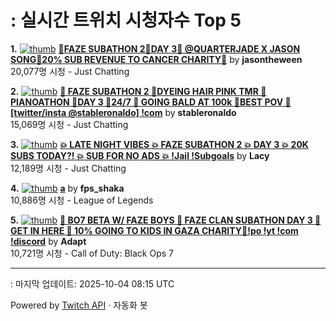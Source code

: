 # : 실시간 트위치 시청자수 Top 5

**1.** [![thumb](https://static-cdn.jtvnw.net/previews-ttv/live_user_jasontheween-320x180.jpg)](https://twitch.tv/jasontheween)
**[🔴FAZE SUBATHON 2🔴DAY 3🔴 @QUARTERJADE X JASON SONG🔴20% SUB REVENUE TO CANCER CHARITY🔴](https://twitch.tv/jasontheween)** by **jasontheween**<br>20,077명 시청  - Just Chatting

**2.** [![thumb](https://static-cdn.jtvnw.net/previews-ttv/live_user_stableronaldo-320x180.jpg)](https://twitch.tv/stableronaldo)
**[🎹 FAZE SUBATHON 2 🎹DYEING HAIR PINK TMR 🎹 PIANOATHON 🎹DAY 3 🎹24/7 🎹  GOING BALD AT 100k 🎹BEST POV 🎹  [twitter/insta @stableronaldo] !com](https://twitch.tv/stableronaldo)** by **stableronaldo**<br>15,069명 시청  - Just Chatting

**3.** [![thumb](https://static-cdn.jtvnw.net/previews-ttv/live_user_lacy-320x180.jpg)](https://twitch.tv/Lacy)
**[💥 LATE NIGHT VIBES 💥 FAZE SUBATHON 2 💥 DAY 3 💥 20K SUBS TODAY?! 💥 SUB FOR NO ADS 💥 !Jail !Subgoals](https://twitch.tv/Lacy)** by **Lacy**<br>12,189명 시청  - Just Chatting

**4.** [![thumb](https://static-cdn.jtvnw.net/previews-ttv/live_user_fps_shaka-320x180.jpg)](https://twitch.tv/fps_shaka)
**[a](https://twitch.tv/fps_shaka)** by **fps_shaka**<br>10,886명 시청  - League of Legends

**5.** [![thumb](https://static-cdn.jtvnw.net/previews-ttv/live_user_adapt-320x180.jpg)](https://twitch.tv/Adapt)
**[🔴 BO7 BETA W/ FAZE BOYS 🔴 FAZE CLAN SUBATHON DAY 3 🔴 GET IN HERE 🔴 10% GOING TO KIDS IN GAZA CHARITY🔴!po !yt !com !discord](https://twitch.tv/Adapt)** by **Adapt**<br>10,721명 시청  - Call of Duty: Black Ops 7


---
: 마지막 업데이트: 2025-10-04 08:15 UTC

Powered by [Twitch API](https://dev.twitch.tv/docs/api/reference) · 자동화 봇